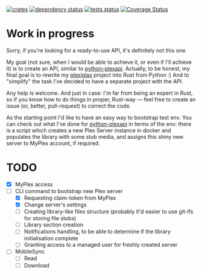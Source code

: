 [![crates](https://img.shields.io/crates/v/plex-api.svg)](https://crates.io/crates/plex-api) [![dependency status](https://deps.rs/repo/github/andrey-yantsen/plex-api.rs/status.svg)](https://deps.rs/repo/github/andrey-yantsen/plex-api.rs) [![tests status](https://github.com/andrey-yantsen/plex-api.rs/workflows/Test%20everything/badge.svg)](https://github.com/andrey-yantsen/plex-api.rs/actions?query=workflow%3A%22Test+everything%22) [![Coverage Status](https://coveralls.io/repos/github/andrey-yantsen/plex-api.rs/badge.svg?branch=master)](https://coveralls.io/github/andrey-yantsen/plex-api.rs?branch=master)

# Work in progress

Sorry, if you're looking for a ready-to-use API, it's definitely not this one.

My goal (not sure, when I would be able to achieve it, or even if I'll achieve it) is to create an API, similar to
[python-plexapi](https://github.com/pkkid/python-plexapi). Actually, to be honest, my final goal is to rewrite my
[plexiglas](https://github.com/andrey-yantsen/plexiglas) project into Rust from Python :) And to "simplify" the task
I've decided to have a separate project with the API.

Any help is welcome. And just in case: I'm far from being an expert in Rust, so if you know how to do things in proper,
Rust-way — feel free to create an issue (or, better, pull-request) to correct the code.

As the starting point I'd like to have an easy way to bootstrap test env. You can check out what I've done for
[python-plexapi](https://github.com/pkkid/python-plexapi/blob/master/tools/plex-bootstraptest.py) in terms
of the env: there is a script which creates a new Plex Server instance in docker and populates the library with some
stub media, and assigns this shiny new server to MyPlex account, if required.

# TODO

* [X] MyPlex access
* [ ] CLI command to bootstrap new Plex server
   * [X] Requesting claim-token from MyPlex
   * [X] Change server's settings
   * [ ] Creating library-like files structure (probably it'd easier to use git-lfs for storing file stubs)
   * [ ] Library section creation
   * [ ] Notifications handling, to be able to determine if the library initialisation complete
   * [ ] Granting access to a managed user for freshly created server
* [ ] MobileSync
    * [ ] Read
    * [ ] Download
